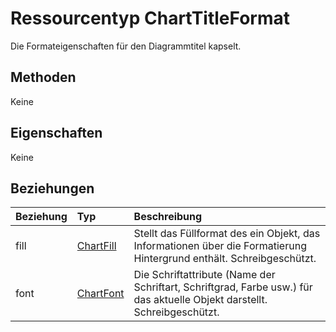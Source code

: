 # <a name="charttitleformat-resource-type"></a>Ressourcentyp ChartTitleFormat

Die Formateigenschaften für den Diagrammtitel kapselt.


## <a name="methods"></a>Methoden
Keine

## <a name="properties"></a>Eigenschaften
Keine

## <a name="relationships"></a>Beziehungen
| Beziehung | Typ   |Beschreibung|
|:---------------|:--------|:----------|
|fill|[ChartFill](chartfill.md)|Stellt das Füllformat des ein Objekt, das Informationen über die Formatierung Hintergrund enthält. Schreibgeschützt.|
|font|[ChartFont](chartfont.md)|Die Schriftattribute (Name der Schriftart, Schriftgrad, Farbe usw.) für das aktuelle Objekt darstellt. Schreibgeschützt.|

<!-- uuid: 8fcb5dbc-d5aa-4681-8e31-b001d5168d79
2015-10-25 14:57:30 UTC -->
<!-- {
  "type": "#page.annotation",
  "description": "ChartAreaFormat resource",
  "keywords": "",
  "section": "documentation",
  "tocPath": ""
}-->
